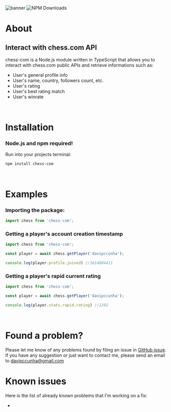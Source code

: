 <p align=”center”>
    <img src="https://i.ibb.co/T1PRHMw/chess-com-1.png" alt="banner">
    <img src="https://img.shields.io/npm/dt/chess-com?logo=npm" alt="NPM Downloads">
</p>

# About
## Interact with chess.com API
chess-com is a Node.js module written in TypeScript that allows you to interact with chess.com public APIs and retrieve informations such as:

- User's general profile info
- User's name, country, followers count, etc.
- User's rating
- User's best rating match
- User's winrate

</br>

# Installation
### Node.js and npm required!
Run into your projects terminal:
```
npm install chess-com
```

</br>

# Examples

### Importing the package:
```typescript
import chess from 'chess-com';
```

### Getting a player's account creation timestamp
```typescript
import chess from 'chess-com';

const player = await chess.getPlayer('davipccunha');

console.log(player.profile.joined) //1614884411
```

### Getting a player's rapid current rating
```typescript
import chess from 'chess-com';

const player = await chess.getPlayer('davipccunha');

console.log(player.stats.rapid.rating) //1202
```

<br>

# Found a problem?
Please let me know of any problems found by filing an issue in [GitHub issue](https://github.com/davipccunha/chess-com/issues). If you have any suggestion or just want to contact me, please send an email to davipccunha@gmail.com

# Known issues
Here is the list of already known problems that I'm working on a fix:

-
